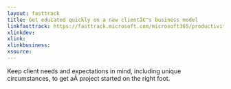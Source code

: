 ```yaml
---
layout: fasttrack
title: Get educated quickly on a new clientâ€™s business model
linkfasttrack: https://fasttrack.microsoft.com/microsoft365/productivitylibrary/Get-educated-quickly-on-a-new-clients-business-model 
xlinkdev: 
xlink: 
xlinkbusiness: 
xsource: 
---
```

Keep client needs and expectations in mind, including unique circumstances, to get aÂ project started on the right foot.